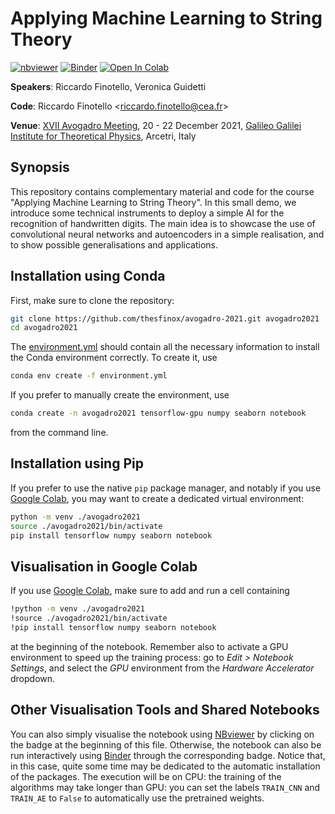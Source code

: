 # Applying Machine Learning to String Theory

[![nbviewer](https://raw.githubusercontent.com/jupyter/design/master/logos/Badges/nbviewer_badge.svg)](https://nbviewer.org/github/thesfinox/avogadro-2021/blob/main/demo_cv.ipynb)
[![Binder](https://mybinder.org/badge_logo.svg)](https://mybinder.org/v2/gh/thesfinox/avogadro-2021/HEAD?labpath=demo_cv.ipynb)
[![Open In Colab](https://colab.research.google.com/assets/colab-badge.svg)](https://colab.research.google.com/github/thesfinox/avogadro-2021/blob/main/demo_cv.ipynb)

**Speakers**: Riccardo Finotello, Veronica Guidetti

**Code**: Riccardo Finotello <[riccardo.finotello@cea.fr](mailto:riccardo.finotello@cea.fr)>

**Venue**: [XVII Avogadro Meeting](https://www.ggi.infn.it/showevent.pl?id=407), 20 - 22 December 2021, [Galileo Galilei Institute for Theoretical Physics](https://www.ggi.infn.it/), Arcetri, Italy

## Synopsis

This repository contains complementary material and code for the course "Applying Machine Learning to String Theory".
In this small demo, we introduce some technical instruments to deploy a simple AI for the recognition of handwritten digits.
The main idea is to showcase the use of convolutional neural networks and autoencoders in a simple realisation, and to show possible generalisations and applications.

## Installation using Conda

First, make sure to clone the repository:

```bash
git clone https://github.com/thesfinox/avogadro-2021.git avogadro2021
cd avogadro2021
```

The [environment.yml](./environment.yml) should contain all the necessary information to install the Conda environment correctly.
To create it, use

```bash
conda env create -f environment.yml
```

If you prefer to manually create the environment, use

```bash
conda create -n avogadro2021 tensorflow-gpu numpy seaborn notebook
```

from the command line.

## Installation using Pip

If you prefer to use the native `pip` package manager, and notably if you use [Google Colab](https://colab.research.google.com/github/thesfinox/avogadro-2021/blob/main/demo_cv.ipynb), you may want to create a dedicated virtual environment:

```bash
python -m venv ./avogadro2021
source ./avogadro2021/bin/activate
pip install tensorflow numpy seaborn notebook
```

## Visualisation in Google Colab

If you use [Google Colab](https://colab.research.google.com/github/thesfinox/avogadro-2021/blob/main/demo_cv.ipynb), make sure to add and run a cell containing

```bash
!python -m venv ./avogadro2021
!source ./avogadro2021/bin/activate
!pip install tensorflow numpy seaborn notebook
```

at the beginning of the notebook.
Remember also to activate a GPU environment to speed up the training process: go to *Edit > Notebook Settings*, and select the *GPU* environment from the *Hardware Accelerator* dropdown.

## Other Visualisation Tools and Shared Notebooks

You can also simply visualise the notebook using [NBviewer](https://nbviewer.org/github/thesfinox/avogadro-2021/blob/main/demo_cv.ipynb) by clicking on the badge at the beginning of this file.
Otherwise, the notebook can also be run interactively using [Binder](https://mybinder.org/v2/gh/thesfinox/avogadro-2021/HEAD?labpath=demo_cv.ipynb) through the corresponding badge.
Notice that, in this case, quite some time may be dedicated to the automatic installation of the packages.
The execution will be on CPU: the training of the algorithms may take longer than GPU: you can set the labels `TRAIN_CNN` and `TRAIN_AE` to `False` to automatically use the pretrained weights.
